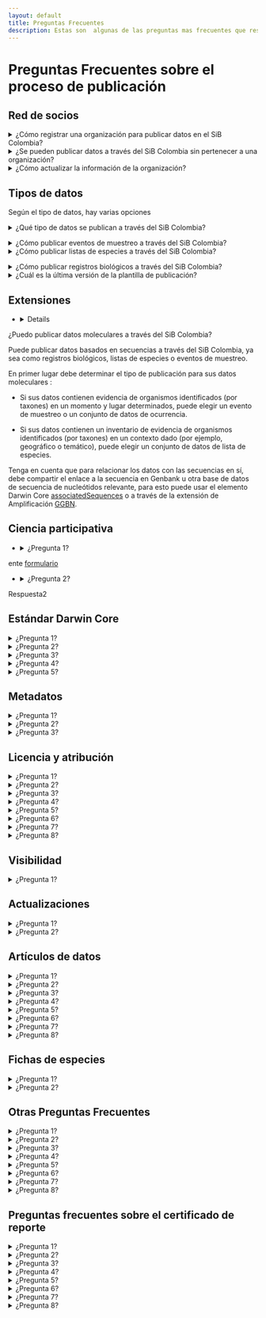 ```yaml
---
layout: default
title: Preguntas Frecuentes
description: Estas son  algunas de las preguntas mas frecuentes que respondemos desde el SiB Colombia. 
---
```


# Preguntas Frecuentes sobre el proceso de publicación

## Red de socios

<details>
  <summary markdown="span">¿Cómo registrar  una organización para publicar datos en el SiB Colombia?</summary>
    
Para registrar su organización en el SiB Colombia y comenzar un proceso de publicación diligencie el siguiente [formulario](https://sibcolombia.net/registrate-como-publicador/) . La información registrada aquí nos permitirá contar con información básica sobre su organización y el tipo de datos a publicar. Una vez validemos la información consignada, enviaremos las credenciales para ingresar a la plataforma de publicación. Si tiene dudas sobre el proceso comuníquese directamente a sib@humboldt.org.co.
</details>

<details>
  <summary markdown="span">¿Se pueden publicar datos a través del SiB Colombia sin pertenecer a una organización?</summary>
    
El SiB Colombia es una red de organizaciones, si desea publicar datos sobre biodiversidad y no pertenece a una organización, puede contactar un grupo de investigación en una universidad, red o asociación de especialistas, para que respalden su publicación como organización. También puede hacer uso de plataformas de ciencia ciudadana como [eBird](https://play.google.com/store/apps/details?id=edu.cornell.birds.ebird&hl=es_419) o [iNaturalist](https://play.google.com/store/apps/details?id=org.inaturalist.android&hl=es_419), los datos que se publican a través de estas plataformas eventualmente serán visibles en el [SiB Colombia](https://sibcolombia.net/) y [GBIF](https://www.gbif.org/). 
</details>

<details> 
  <summary markdown="span">¿Cómo actualizar la información de la organización?</summary>
    
Envíe un correo a sib@humboldt.org.co indicando la intención de actualizar la información de la organización e indicando los campos que desea actualizar.
</details>

## Tipos de datos

Según el tipo de datos, hay varias opciones

 <details>
  <summary markdown="span">¿Qué tipo de datos se publican a través del SiB Colombia?</summary>
    
Conoce más sobre los tipos de datos que se pueden publicar a través del SiB Colombia en el siguiente [enlace](https://sibcolombia.net/tipos-de-datos/).</details>
<details>
  <summary markdown="span">¿Cómo publicar eventos de muestreo a través del SiB Colombia?</summary>
    
Conoce el modelo, procesos, herramientas y mejores prácticas para publicar datos e información a través del SiB Colombia, los cuales puedes consultar en la [Guía para la publicación de datos e información](https://sibcolombia.net/guia-de-publicacion/). Encuentra información adicional sobre la publicación de los eventos de muestreo en el siguiente [enlace](https://sites.google.com/humboldt.org.co/wikisib/publicar/eventos-de-muestreo?authuser=0).
</details>
 <details>
  <summary markdown="span">¿Cómo publicar listas de especies  a través del SiB Colombia?</summary>
    
Conoce el modelo, procesos, herramientas y mejores prácticas para publicar datos e información a través del SiB Colombia, los cuales puedes consultar en la [Guía para la publicación de datos e información](https://sibcolombia.net/guia-de-publicacion/). Encuentra información adicional sobre la publicación de listas de especie en el siguiente [enlace](https://sites.google.com/humboldt.org.co/wikisib/publicar/listas-de-especies?authuser=0). 
    </details>
<details>
  <summary markdown="span">¿Cómo publicar registros biológicos a través del SiB Colombia?</summary>
    
Conoce el modelo, procesos, herramientas y mejores prácticas para publicar datos e información a través del SiB Colombia, los cuales puedes consultar en la [Guía para la publicación de datos e información](https://sibcolombia.net/guia-de-publicacion/). En la guía conocerás las rutas para la publicación de los datos (Ruta A. Publicación de datos voluntaria y Ruta B. Publicación de datos por permiso de recolección). 
    
Para la publicación de registros biológicos debes tener en cuenta lo siguiente que pueden corresponder a observaciones o registros asociados a colecciones biológicas.  
    
- Son  **observaciones** si los datos corresponden a avistamientos directos de especímenes o  colectas temporales donde el individuo se libera en el mismo lugar que se encontró, y adicionalmente el registro no es soportado por un espécimen preservado. En ocasiones la observación es soportada con una fotografía, un sonido u otro soporte digital. Para publicar información de observaciones diríjase al siguiente [enlace](https://sites.google.com/humboldt.org.co/wikisib/publicar/observaciones?authuser=0).
- Son **colecciones** si los datos corresponden  a registros que tienen un voucher o soporte de referencia físico que es evidencia de la captura in situ (en su hábitat natural) del ejemplar biológico, como los especímenes que  se encuentran preservados en colecciones biológicas o museos de historia natural. Para publicar información de Colecciones diríjase al siguiente [enlace](https://sites.google.com/humboldt.org.co/wikisib/publicar/colecciones?authuser=0). 

</details>
<details>
  <summary markdown="span">¿Cuál es la última versión de la plantilla de publicación?</summary>
    
La última versión de las plantillas  de publicación para registros biológicos, listas y eventos de muestreo, se encuentra disponibles en el siguiente [enlace](https://sites.google.com/humboldt.org.co/wikisib/publicar/plantillas/historial-de-versiones-plantilla-registros-biol%C3%B3gicos#h.p_UVTgawAWfuCH), donde también puede revisar las versiones anteriores de cada plantilla.
    </details>
    
## Extensiones

- <details>
 <summary markdown="span">¿Puedo publicar datos moleculares a través del SiB Colombia?</summary>
    
Puede publicar datos basados en secuencias a través del SiB Colombia, ya sea como registros biológicos, listas de especies o eventos de muestreo.

En primer lugar debe determinar el tipo de publicación para sus datos moleculares :

- Si sus datos contienen evidencia de organismos identificados (por taxones) en un momento y lugar determinados, puede elegir un evento de muestreo o un conjunto de datos de ocurrencia.

- Si sus datos contienen un inventario de evidencia de organismos identificados (por taxones) en un contexto dado (por ejemplo, geográfico o temático), puede elegir un conjunto de datos de lista de especies.

Tenga en cuenta que para relacionar los datos con las secuencias en sí, debe compartir el enlace a la secuencia en Genbank u otra base de datos de secuencia de nucleótidos relevante, para esto puede usar el elemento Darwin Core [associatedSequences](https://dwc.tdwg.org/terms/#dwc:associatedSequences) o a través de la extensión de Amplificación [GGBN](http://rs.gbif.org/extension/ggbn/amplification.xml).
    </details>
    
## Ciencia participativa

- <details>
  <summary markdown="span">¿Pregunta 1?</summary>
ente [formulario](https://sibcolombia.net/registrate-como-publicador/)
    </details>
- <details>
  <summary markdown="span">¿Pregunta 2?</summary>
Respuesta2
</details>

## Estándar Darwin Core

 <details>
  <summary markdown="span">¿Pregunta 1?</summary>
Respuesta 1
    </details>
<details>
  <summary markdown="span">¿Pregunta 2?</summary>
Respuesta2
</details>
 <details>
  <summary markdown="span">¿Pregunta 3?</summary>
Respuesta 3
    </details>
<details>
  <summary markdown="span">¿Pregunta 4?</summary>
Respuesta4
</details>
<details>
  <summary markdown="span">¿Pregunta 5?</summary>
Respuesta 5
    </details>
    
## Metadatos

 <details>
  <summary markdown="span">¿Pregunta 1?</summary>
Respuesta 1
    </details>
<details>
  <summary markdown="span">¿Pregunta 2?</summary>
Respuesta2
</details>
 <details>
  <summary markdown="span">¿Pregunta 3?</summary>
Respuesta 3
    </details>

## Licencia y atribución

 <details>
  <summary markdown="span">¿Pregunta 1?</summary>
Respuesta 1
    </details>
<details>
  <summary markdown="span">¿Pregunta 2?</summary>
Respuesta2
</details>
 <details>
  <summary markdown="span">¿Pregunta 3?</summary>
Respuesta 3
    </details>
<details>
  <summary markdown="span">¿Pregunta 4?</summary>
Respuesta4
</details>
<details>
  <summary markdown="span">¿Pregunta 5?</summary>
Respuesta 5
    </details>
     <details>
  <summary markdown="span">¿Pregunta 6?</summary>
Respuesta 6
    </details>
<details>
  <summary markdown="span">¿Pregunta 7?</summary>
Respuesta7
</details>
 <details>
  <summary markdown="span">¿Pregunta 8?</summary>
Respuesta 8
    </details>
    
## Visibilidad

 <details>
  <summary markdown="span">¿Pregunta 1?</summary>
Respuesta 1
    </details>

## Actualizaciones

 <details>
  <summary markdown="span">¿Pregunta 1?</summary>
Respuesta 1
    </details>
<details>
  <summary markdown="span">¿Pregunta 2?</summary>
Respuesta2
</details>

## Artículos de datos

 <details>
  <summary markdown="span">¿Pregunta 1?</summary>
Respuesta 1
    </details>
<details>
  <summary markdown="span">¿Pregunta 2?</summary>
Respuesta2
</details>
 <details>
  <summary markdown="span">¿Pregunta 3?</summary>
Respuesta 3
    </details>
<details>
  <summary markdown="span">¿Pregunta 4?</summary>
Respuesta4
</details>
<details>
  <summary markdown="span">¿Pregunta 5?</summary>
Respuesta 5
    </details>
     <details>
  <summary markdown="span">¿Pregunta 6?</summary>
Respuesta 6
    </details>
<details>
  <summary markdown="span">¿Pregunta 7?</summary>
Respuesta7
</details>
 <details>
  <summary markdown="span">¿Pregunta 8?</summary>
Respuesta 8
    </details>


## Fichas de especies

 <details>
  <summary markdown="span">¿Pregunta 1?</summary>
Respuesta 1
    </details>
<details>
  <summary markdown="span">¿Pregunta 2?</summary>
Respuesta2
</details>

## Otras Preguntas Frecuentes 

 <details>
  <summary markdown="span">¿Pregunta 1?</summary>
Respuesta 1
    </details>
<details>
  <summary markdown="span">¿Pregunta 2?</summary>
Respuesta2
</details>
 <details>
  <summary markdown="span">¿Pregunta 3?</summary>
Respuesta 3
    </details>
<details>
  <summary markdown="span">¿Pregunta 4?</summary>
Respuesta4
</details>
<details>
  <summary markdown="span">¿Pregunta 5?</summary>
Respuesta 5
    </details>
     <details>
  <summary markdown="span">¿Pregunta 6?</summary>
Respuesta 6
    </details>
<details>
  <summary markdown="span">¿Pregunta 7?</summary>
Respuesta7
</details>
 <details>
  <summary markdown="span">¿Pregunta 8?</summary>
Respuesta 8
    </details>



## Preguntas frecuentes sobre el certificado de reporte

 <details>
  <summary markdown="span">¿Pregunta 1?</summary>
Respuesta 1
    </details>
<details>
  <summary markdown="span">¿Pregunta 2?</summary>
Respuesta2
</details>
 <details>
  <summary markdown="span">¿Pregunta 3?</summary>
Respuesta 3
    </details>
<details>
  <summary markdown="span">¿Pregunta 4?</summary>
Respuesta4
</details>
<details>
  <summary markdown="span">¿Pregunta 5?</summary>
Respuesta 5
    </details>
     <details>
  <summary markdown="span">¿Pregunta 6?</summary>
Respuesta 6
    </details>
<details>
  <summary markdown="span">¿Pregunta 7?</summary>
Respuesta7
</details>
 <details>
  <summary markdown="span">¿Pregunta 8?</summary>
Respuesta 8
    </details>
